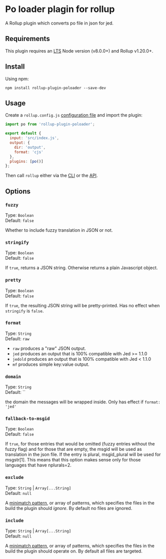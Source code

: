 # Po loader plagin for rollup

A Rollup plugin which converts po file in json for jed.

## Requirements

This plugin requires an [LTS](https://github.com/nodejs/Release) Node version (v8.0.0+) and Rollup v1.20.0+.

## Install

Using npm:

```console
npm install rollup-plugin-poloader --save-dev
```
## Usage

Create a `rollup.config.js` [configuration file](https://www.rollupjs.org/guide/en/#configuration-files) and import the plugin:

```js
import po from 'rollup-plugin-poloader';

export default {
  input: 'src/index.js',
  output: {
    dir: 'output',
    format: 'cjs'
  },
  plugins: [po()]
};
```

Then call `rollup` either via the [CLI](https://www.rollupjs.org/guide/en/#command-line-reference) or the [API](https://www.rollupjs.org/guide/en/#javascript-api).

## Options

### `fuzzy`
Type: `Boolean` <br>
Default: `false`

Whether to include fuzzy translation in JSON or not. 

### `stringify`
Type: `Boolean` <br>
Default: `false`

If `true`, returns a JSON string. Otherwise returns a plain Javascript object.

### `pretty`
Type: `Boolean` <br>
Default: `false`

If `true`, the resulting JSON string will be pretty-printed. Has no effect when `stringify` is `false`.

### `format`
Type: `String` <br>
Default: `raw`

* `raw` produces a "raw" JSON output.
* `jed` produces an output that is 100% compatible with Jed >= 1.1.0
* `jedold` produces an output that is 100% compatible with Jed < 1.1.0
* `mf` produces simple key:value output.

### `domain`
Type: `String` <br>
Default: ``

the domain the messages will be wrapped inside. Only has effect if `format: 'jed'`

### `fallback-to-msgid`
Type: `Boolean` <br>
Default: `false`

If `true`, for those entries that would be omitted (fuzzy entries without the fuzzy flag) and for those
that are empty, the msgid will be used as translation in the json file. If the entry is plural, msgid_plural will be used for
msgstr[1]. This means that this option makes sense only for those languages that have nplurals=2.

### `exclude`

Type: `String` | `Array[...String]`<br>
Default: `null`

A [minimatch pattern](https://github.com/isaacs/minimatch), or array of patterns, which specifies the files in the build the plugin should _ignore_. By default no files are ignored.

### `include`

Type: `String` | `Array[...String]`<br>
Default: `null`

A [minimatch pattern](https://github.com/isaacs/minimatch), or array of patterns, which specifies the files in the build the plugin should operate on. By default all files are targeted.
